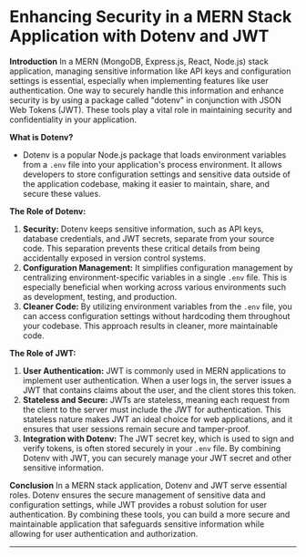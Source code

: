 # **Enhancing Security in a MERN Stack Application with Dotenv and JWT**

**Introduction**
In a MERN (MongoDB, Express.js, React, Node.js) stack application, managing sensitive information like API keys and configuration settings is essential, especially when implementing features like user authentication. One way to securely handle this information and enhance security is by using a package called "dotenv" in conjunction with JSON Web Tokens (JWT). These tools play a vital role in maintaining security and confidentiality in your application.

**What is Dotenv?**

- Dotenv is a popular Node.js package that loads environment variables from a `.env` file into your application's process environment. It allows developers to store configuration settings and sensitive data outside of the application codebase, making it easier to maintain, share, and secure these values.

**The Role of Dotenv:**

1. **Security:** Dotenv keeps sensitive information, such as API keys, database credentials, and JWT secrets, separate from your source code. This separation prevents these critical details from being accidentally exposed in version control systems.
2. **Configuration Management:** It simplifies configuration management by centralizing environment-specific variables in a single `.env` file. This is especially beneficial when working across various environments such as development, testing, and production.
3. **Cleaner Code:** By utilizing environment variables from the `.env` file, you can access configuration settings without hardcoding them throughout your codebase. This approach results in cleaner, more maintainable code.

**The Role of JWT:**

1. **User Authentication:** JWT is commonly used in MERN applications to implement user authentication. When a user logs in, the server issues a JWT that contains claims about the user, and the client stores this token.
2. **Stateless and Secure:** JWTs are stateless, meaning each request from the client to the server must include the JWT for authentication. This stateless nature makes JWT an ideal choice for web applications, and it ensures that user sessions remain secure and tamper-proof.
3. **Integration with Dotenv:** The JWT secret key, which is used to sign and verify tokens, is often stored securely in your `.env` file. By combining Dotenv with JWT, you can securely manage your JWT secret and other sensitive information.

**Conclusion**
In a MERN stack application, Dotenv and JWT serve essential roles. Dotenv ensures the secure management of sensitive data and configuration settings, while JWT provides a robust solution for user authentication. By combining these tools, you can build a more secure and maintainable application that safeguards sensitive information while allowing for user authentication and authorization.

---